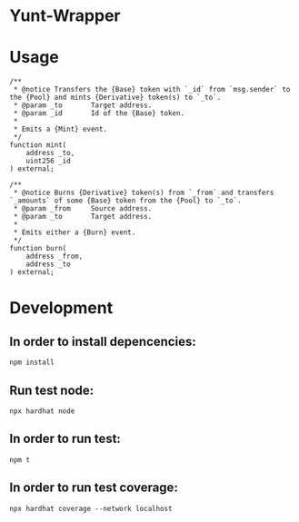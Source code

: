# Yunt-Wrapper

# Usage
```solidity
/**
 * @notice Transfers the {Base} token with `_id` from `msg.sender` to the {Pool} and mints {Derivative} token(s) to `_to`.
 * @param _to       Target address.
 * @param _id       Id of the {Base} token.
 *
 * Emits a {Mint} event.
 */
function mint(
    address _to,
    uint256 _id
) external;

/**
 * @notice Burns {Derivative} token(s) from `_from` and transfers `_amounts` of some {Base} token from the {Pool} to `_to`.
 * @param _from     Source address.
 * @param _to       Target address.
 *
 * Emits either a {Burn} event.
 */
function burn(
    address _from,
    address _to
) external;
```

# Development
## In order to install depencencies:
`npm install`

## Run test node:
`npx hardhat node`


## In order to run test:
`npm t`

## In order to run test coverage:
`npx hardhat coverage --network localhost`
